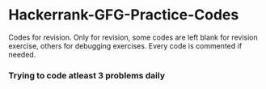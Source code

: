 # Hackerrank-GFG-Practice-Codes
Codes for revision.
Only for revision, some codes are left blank for revision exercise, others for debugging exercises. Every code is commented if needed.
### Trying to code atleast 3 problems daily
